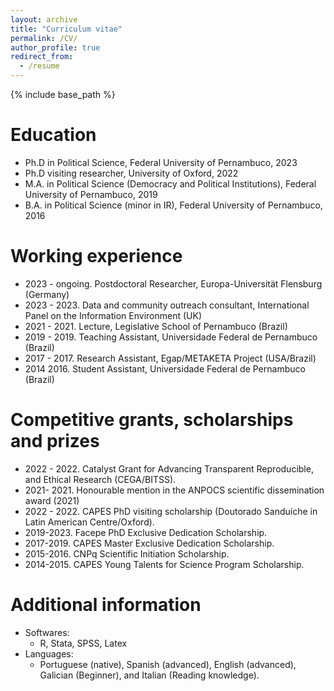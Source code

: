 ```yaml
---
layout: archive
title: "Curriculum vitae"
permalink: /CV/
author_profile: true
redirect_from:
  - /resume
---
```


{% include base_path %}

Education
======
* Ph.D in Political Science, Federal University of Pernambuco, 2023
* Ph.D visiting researcher, University of Oxford, 2022
* M.A. in Political Science (Democracy and Political Institutions), Federal University of Pernambuco, 2019
* B.A. in Political Science (minor in IR), Federal University of Pernambuco, 2016

Working experience
======
* 2023 - ongoing. Postdoctoral Researcher, Europa-Universität Flensburg (Germany)
* 2023 - 2023. Data and community outreach consultant, International Panel on the Information Environment (UK)
* 2021 - 2021. Lecture, Legislative School of Pernambuco (Brazil)
* 2019 - 2019. Teaching Assistant, Universidade Federal de Pernambuco (Brazil)
* 2017 - 2017. Research Assistant, Egap/METAKETA Project (USA/Brazil)
* 2014 2016. Student Assistant, Universidade Federal de Pernambuco (Brazil) 

Competitive grants, scholarships and prizes
======
  * 2022 - 2022. Catalyst Grant for Advancing Transparent Reproducible, and Ethical Research (CEGA/BITSS).
  * 2021- 2021. Honourable mention in the ANPOCS scientific dissemination award (2021)
  * 2022 - 2022. CAPES PhD visiting scholarship (Doutorado Sanduíche in Latin American Centre/Oxford).
  * 2019-2023. Facepe PhD Exclusive Dedication Scholarship.
  * 2017-2019. CAPES Master Exclusive Dedication Scholarship.
  * 2015-2016. CNPq Scientific Initiation Scholarship.
  * 2014-2015. CAPES Young Talents for Science Program Scholarship.

Additional information
======
* Softwares:
  * R, Stata, SPSS, Latex
* Languages:
  * Portuguese (native), Spanish (advanced), English (advanced), Galician (Beginner), and Italian (Reading knowledge).

